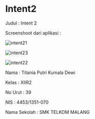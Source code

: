# Intent2

Judul : Intent 2

Screenshoot dari aplikasi :

![intent21](https://cloud.githubusercontent.com/assets/22628088/19348256/4f7e7f26-9177-11e6-99cc-9514a4bdd063.jpg)

![intent23](https://cloud.githubusercontent.com/assets/22628088/19348266/5bf72302-9177-11e6-8346-40edcd491320.jpg)

![intent22](https://cloud.githubusercontent.com/assets/22628088/19348277/66b80888-9177-11e6-9af1-18a68b1f2bbe.jpg)

Nama : Titania Putri Kumala Dewi

Kelas : XIIR2

No Urut : 39

NIS : 4453/1351-070

Nama Sekolah : SMK TELKOM MALANG
